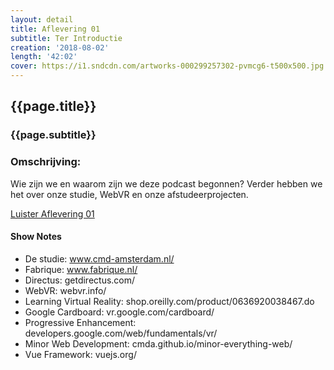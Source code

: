 ```yaml
---
layout: detail
title: Aflevering 01
subtitle: Ter Introductie
creation: '2018-08-02'
length: '42:02'
cover: https://i1.sndcdn.com/artworks-000299257302-pvmcg6-t500x500.jpg
---
```



## {{page.title}}

### {{page.subtitle}}

### Omschrijving:
Wie zijn we en waarom zijn we deze podcast begonnen? Verder hebben we het over onze studie, WebVR en onze afstudeerprojecten.

[Luister Aflevering 01](https://soundcloud.com/thebabbelbox/001-ter-introductie)

#### Show Notes
* De studie: www.cmd-amsterdam.nl/
* Fabrique: www.fabrique.nl/
* Directus: getdirectus.com/
* WebVR: webvr.info/
* Learning Virtual Reality: shop.oreilly.com/product/0636920038467.do
* Google Cardboard: vr.google.com/cardboard/
* Progressive Enhancement: developers.google.com/web/fundamentals/vr/
* Minor Web Development: cmda.github.io/minor-everything-web/
* Vue Framework: vuejs.org/
